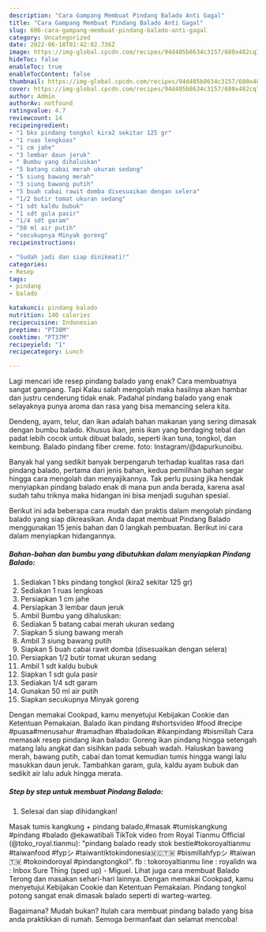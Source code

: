 ```yaml
---
description: "Cara Gampang Membuat Pindang Balado Anti Gagal"
title: "Cara Gampang Membuat Pindang Balado Anti Gagal"
slug: 606-cara-gampang-membuat-pindang-balado-anti-gagal
category: Uncategorized
date: 2022-06-18T01:42:02.736Z
image: https://img-global.cpcdn.com/recipes/94d405b8634c3157/680x482cq70/pindang-balado-foto-resep-utama.jpg
hideToc: false
enableToc: true
enableTocContent: false
thumbnail: https://img-global.cpcdn.com/recipes/94d405b8634c3157/680x482cq70/pindang-balado-foto-resep-utama.jpg
cover: https://img-global.cpcdn.com/recipes/94d405b8634c3157/680x482cq70/pindang-balado-foto-resep-utama.jpg
author: Admin
authorAv: notfound
ratingvalue: 4.7
reviewcount: 14
recipeingredient:
- "1 bks pindang tongkol kira2 sekitar 125 gr"
- "1 ruas lengkoas"
- "1 cm jahe"
- "3 lembar daun jeruk"
- " Bumbu yang dihaluskan"
- "5 batang cabai merah ukuran sedang"
- "5 siung bawang merah"
- "3 siung bawang putih"
- "5 buah cabai rawit domba disesuaikan dengan selera"
- "1/2 butir tomat ukuran sedang"
- "1 sdt kaldu bubuk"
- "1 sdt gula pasir"
- "1/4 sdt garam"
- "50 ml air putih"
- "secukupnya Minyak goreng"
recipeinstructions:

- "Sudah jadi dan siap dinikmati!"
categories:
- Resep
tags:
- pindang
- balado

katakunci: pindang balado 
nutrition: 140 calories
recipecuisine: Indonesian
preptime: "PT38M"
cooktime: "PT37M"
recipeyield: "1"
recipecategory: Lunch

---
```



Lagi mencari ide resep pindang balado yang enak? Cara membuatnya sangat gampang. Tapi Kalau salah mengolah maka hasilnya akan hambar dan justru cenderung tidak enak. Padahal pindang balado yang enak selayaknya punya aroma dan rasa yang bisa memancing selera kita.


Dendeng, ayam, telur, dan ikan adalah bahan makanan yang sering dimasak dengan bumbu balado. Khusus ikan, jenis ikan yang berdaging tebal dan padat lebih cocok untuk dibuat balado, seperti ikan tuna, tongkol, dan kembung. Balado pindang fiber creme. foto: Instagram/@dapurkunoibu.

Banyak hal yang sedikit banyak berpengaruh terhadap kualitas rasa dari pindang balado, pertama dari jenis bahan, kedua pemilihan bahan segar hingga cara mengolah dan menyajikannya. Tak perlu pusing jika hendak menyiapkan pindang balado enak di mana pun anda berada, karena asal sudah tahu triknya maka hidangan ini bisa menjadi suguhan spesial.


Berikut ini ada beberapa cara mudah dan praktis dalam mengolah pindang balado yang siap dikreasikan. Anda dapat membuat Pindang Balado menggunakan 15 jenis bahan dan 0 langkah pembuatan. Berikut ini cara dalam menyiapkan hidangannya.

<!--inarticleads1-->

##### Bahan-bahan dan bumbu yang dibutuhkan dalam menyiapkan Pindang Balado:

1. Sediakan 1 bks pindang tongkol (kira2 sekitar 125 gr)
1. Sediakan 1 ruas lengkoas
1. Persiapkan 1 cm jahe
1. Persiapkan 3 lembar daun jeruk
1. Ambil  Bumbu yang dihaluskan:
1. Sediakan 5 batang cabai merah ukuran sedang
1. Siapkan 5 siung bawang merah
1. Ambil 3 siung bawang putih
1. Siapkan 5 buah cabai rawit domba (disesuaikan dengan selera)
1. Persiapkan 1/2 butir tomat ukuran sedang
1. Ambil 1 sdt kaldu bubuk
1. Siapkan 1 sdt gula pasir
1. Sediakan 1/4 sdt garam
1. Gunakan 50 ml air putih
1. Siapkan secukupnya Minyak goreng


Dengan memakai Cookpad, kamu menyetujui Kebijakan Cookie dan Ketentuan Pemakaian. Balado ikan pindang #shortsvideo #food #recipe #puasa#menusahur #ramadhan #baladoikan #ikanpindang #bismillah Cara memasak resep pindang ikan balado: Goreng ikan pindang hingga setengah matang lalu angkat dan sisihkan pada sebuah wadah. Haluskan bawang merah, bawang putih, cabai dan tomat kemudian tumis hingga wangi lalu masukkan daun jeruk. Tambahkan garam, gula, kaldu ayam bubuk dan sedikit air lalu aduk hingga merata. 

<!--inarticleads2-->

##### Step by step untuk membuat Pindang Balado:


1. Selesai dan siap dihidangkan!

Masak tumis kangkung + pindang balado,#masak #tumiskangkung #pindang #balado @ekawatibali TikTok video from Royal Tianmu Official (@toko_royal.tianmu): &#34;pindang balado ready stok bestie#tokoroyaltianmu #taiwanfood #fypシ #taiwantiktokindonesia🇲🇨🇹🇼 #bismillahfypシ #taiwan🇹🇼 #tokoindoroyal #pindangtongkol&#34;. fb : tokoroyaltianmu line : royalidn wa : Inbox Sure Thing (sped up) - Miguel. Lihat juga cara membuat Balado Terong dan masakan sehari-hari lainnya. Dengan memakai Cookpad, kamu menyetujui Kebijakan Cookie dan Ketentuan Pemakaian. Pindang tongkol potong sangat enak dimasak balado seperti di warteg-warteg. 

Bagaimana? Mudah bukan? Itulah cara membuat pindang balado yang bisa anda praktikkan di rumah. Semoga bermanfaat dan selamat mencoba!
